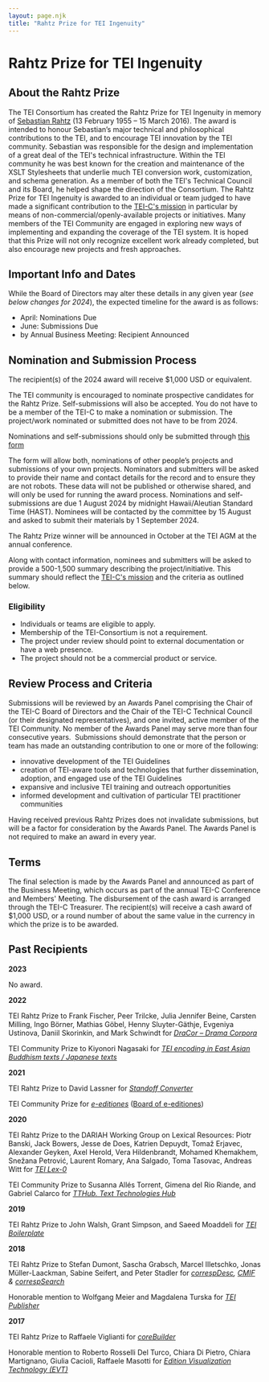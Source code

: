 ```yaml
---
layout: page.njk
title: "Rahtz Prize for TEI Ingenuity"
---
```

# Rahtz Prize for TEI Ingenuity

About the Rahtz Prize
---------------------

The TEI Consortium has created the Rahtz Prize for TEI Ingenuity in memory of [Sebastian Rahtz](https://en.wikipedia.org/wiki/Sebastian_Rahtz "Sebastian Rahtz") (13 February 1955 – 15 March 2016\). The award is intended to honour Sebastian’s major
 technical and philosophical contributions to the TEI, and to encourage TEI innovation
 by the TEI community.
Sebastian was responsible for the design and implementation of a great deal of the
 TEI's technical infrastructure. Within the TEI community he was best known for the
 creation and maintenance of the XSLT Stylesheets that underlie much TEI conversion
 work, customization, and schema generation. As a member of both the TEI's Technical
 Council and its Board, he helped shape the direction of the Consortium.
The Rahtz Prize for TEI Ingenuity is awarded to an individual or team judged to have
 made a significant contribution to the [TEI\-C's mission](https://tei-c.org/about/mission/ "TEI-C's mission") in particular by means of non\-commercial/openly\-available projects or initiatives.
 Many members of the TEI Community are engaged in exploring new ways of implementing
 and expanding the coverage of the TEI system. It is hoped that this Prize will not
 only recognize excellent work already completed, but also encourage new projects and
 fresh approaches.

Important Info and Dates
------------------------

While the Board of Directors may alter these details in any given year (*see below changes for 2024*), the expected timeline for the award is as follows:
* April: Nominations Due
* June: Submissions Due
* by Annual Business Meeting: Recipient Announced




Nomination and Submission Process
---------------------------------


 The recipient(s) of the 2024 award will receive $1,000 USD or equivalent.
 
 The TEI community is encouraged to nominate prospective candidates for the Rahtz Prize.
 Self\-submissions will also be accepted. You do not have to be a member of the TEI\-C
 to make a nomination or submission. The project/work nominated or submitted does not
 have to be from 2024\.
 
 Nominations and self\-submissions should only be submitted through [this form](https://docs.google.com/forms/d/e/1FAIpQLSfSiNV343f6eq4sbx7ZDkXzqRmzfokAqQhcL0oWT59scfinaw/viewform?usp=sf_link)
 
 The form will allow both, nominations of other people’s projects and submissions of
 your own projects. Nominators and submitters will be asked to provide their name and
 contact details for the record and to ensure they are not robots. These data will
 not be published or otherwise shared, and will only be used for running the award
 process.
 Nominations and self\-submissions are due 1 August 2024 by midnight Hawaii/Aleutian
 Standard Time (HAST). Nominees will be contacted by the committee by 15 August and
 asked to submit their materials by 1 September 2024\.
 
 The Rahtz Prize winner will be announced in October at the TEI AGM at the annual conference.
 
 Along with contact information, nominees and submitters will be asked to provide a
 500\-1,500 summary describing the project/initiative. This summary should reflect the
 [TEI\-C's mission](https://tei-c.org/about/mission/ "TEI-C's mission") and the criteria as outlined below.

### Eligibility

* Individuals or teams are eligible to apply.
* Membership of the TEI\-Consortium is not a requirement.
* The project under review should point to external documentation or have a web presence.
* The project should not be a commercial product or service.

Review Process and Criteria
---------------------------

Submissions will be reviewed by an Awards Panel comprising the Chair of the TEI\-C
 Board of Directors and the Chair of the TEI\-C Technical Council (or their designated
 representatives), and one invited, active member of the TEI Community. No member of
 the Awards Panel may serve more than four consecutive years. 
Submissions should demonstrate that the person or team has made an outstanding contribution
 to one or more of the following:
* innovative development of the TEI Guidelines
* creation of TEI\-aware tools and technologies that further dissemination, adoption,
 and engaged use of the TEI Guidelines
* expansive and inclusive TEI training and outreach opportunities
* informed development and cultivation of particular TEI practitioner communities


Having received previous Rahtz Prizes does not invalidate submissions, but will be
 a factor for consideration by the Awards Panel.
The Awards Panel is not required to make an award in every year.


Terms
-----


The final selection is made by the Awards Panel and announced as part of the Business
 Meeting, which occurs as part of the annual TEI\-C Conference and Members' Meeting.
 The disbursement of the cash award is arranged through the TEI\-C Treasurer. The recipient(s)
 will receive a cash award of $1,000 USD, or a round number of about the same value
 in the currency in which the prize is to be awarded. 


Past Recipients
---------------



**2023**

No award.

**2022**

TEI Rahtz Prize to Frank Fischer, Peer Trilcke, Julia Jennifer Beine, Carsten Milling,
 Ingo Börner, Mathias Göbel, Henny Sluyter\-Gäthje, Evgeniya Ustinova, Daniil Skorinkin,
 and Mark Schwindt for [*DraCor – Drama Corpora*](https://dracor.org/) 

TEI Community Prize to Kiyonori Nagasaki for *[TEI encoding in East Asian Buddhism texts / Japanese texts](https://21dzk.l.u-tokyo.ac.jp/SAT/sat_tei.html)*

**2021**

TEI Rahtz Prize to David Lassner for [*Standoff Converter*](https://github.com/standoff-nlp/standoffconverter) 

TEI Community Prize for [*e\-editiones*](https://www.e-editiones.org) ([Board of e\-editiones](https://e-editiones.org/board/))

**2020**

TEI Rahtz Prize to the DARIAH Working Group on Lexical Resources: Piotr Banski, Jack
Bowers, Jesse de Does, Katrien Depuydt, Tomaž Erjavec, Alexander Geyken, Axel Herold,
Vera Hildenbrandt, Mohamed Khemakhem, Snežana Petrović, Laurent Romary, Ana Salgado,
Toma Tasovac, Andreas Witt for *[TEI Lex\-0](https://dariah-eric.github.io/lexicalresources/pages/TEILex0/TEILex0.html)*

TEI Community Prize to Susanna Allés Torrent, Gimena del Rio Riande, and Gabriel Calarco
 for [*TTHub. Text Technologies Hub*](https://tthub.io/)

**2019**

TEI Rahtz Prize to John Walsh, Grant Simpson, and Saeed Moaddeli for *[TEI Boilerplate](http://dcl.ils.indiana.edu/teibp/)*

**2018**

TEI Rahtz Prize to Stefan Dumont, Sascha Grabsch, Marcel Illetschko, Jonas Müller\-Laackman,
Sabine Seifert, and Peter Stadler for *[correspDesc](https://journals.openedition.org/jtei/1433), [CMIF](https://github.com/TEI-Correspondence-SIG/CMIF) \& [correspSearch](https://correspsearch.net)*

Honorable mention to Wolfgang Meier and Magdalena Turska for [*TEI Publisher*](https://teipublisher.com/index.html)

**2017**

TEI Rahtz Prize to Raffaele Viglianti for [*coreBuilder*](https://mith.umd.edu/research/corebuilder/)

Honorable mention to Roberto Rosselli Del Turco, Chiara Di Pietro, Chiara Martignano,
Giulia Cacioli, Raffaele Masotti for [*Edition Visualization Technology (EVT)*](http://evt.labcd.unipi.it/)
